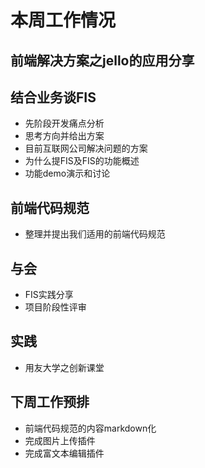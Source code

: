 # 本周工作情况

## 前端解决方案之jello的应用分享
## 结合业务谈FIS

* 先阶段开发痛点分析
* 思考方向并给出方案
* 目前互联网公司解决问题的方案
* 为什么提FIS及FIS的功能概述
* 功能demo演示和讨论

## 前端代码规范

* 整理并提出我们适用的前端代码规范

## 与会

* FIS实践分享
* 项目阶段性评审

## 实践

* 用友大学之创新课堂

## 下周工作预排

* 前端代码规范的内容markdown化
* 完成图片上传插件
* 完成富文本编辑插件